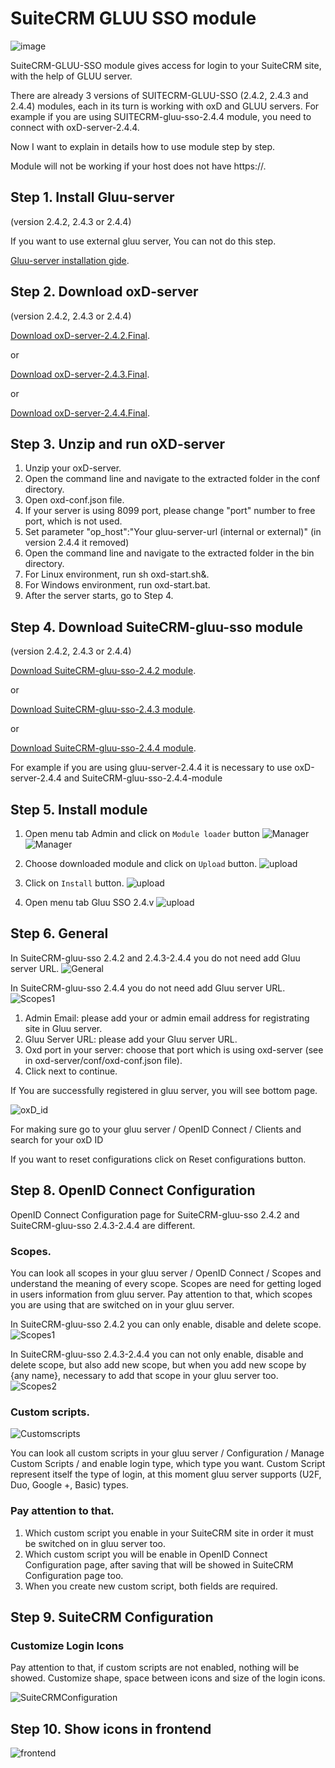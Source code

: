SuiteCRM GLUU SSO module 
=========================
![image](https://raw.githubusercontent.com/GluuFederation/gluu-sso-SuiteCRM-module/master/plugin.jpg)

SuiteCRM-GLUU-SSO module gives access for login to your SuiteCRM site, with the help of GLUU server.

There are already 3 versions of SUITECRM-GLUU-SSO (2.4.2, 2.4.3 and 2.4.4) modules, each in its turn is working with oxD and GLUU servers.
For example if you are using SUITECRM-gluu-sso-2.4.4 module, you need to connect with oxD-server-2.4.4.

Now I want to explain in details how to use module step by step. 

Module will not be working if your host does not have https://. 

## Step 1. Install Gluu-server 

(version 2.4.2, 2.4.3 or 2.4.4)

If you want to use external gluu server, You can not do this step.   

[Gluu-server installation gide](https://www.gluu.org/docs/deployment/).

## Step 2. Download oxD-server 

(version 2.4.2, 2.4.3 or 2.4.4)

[Download oxD-server-2.4.2.Final](https://ox.gluu.org/maven/org/xdi/oxd-server/2.4.2.Final/oxd-server-2.4.2.Final-distribution.zip).

or

[Download oxD-server-2.4.3.Final](https://ox.gluu.org/maven/org/xdi/oxd-server/2.4.3.Final/oxd-server-2.4.3.Final-distribution.zip).

or

[Download oxD-server-2.4.4.Final](https://ox.gluu.org/maven/org/xdi/oxd-server/2.4.4.Final/oxd-server-2.4.4.Final-distribution.zip).

## Step 3. Unzip and run oXD-server
 
1. Unzip your oxD-server. 
2. Open the command line and navigate to the extracted folder in the conf directory.
3. Open oxd-conf.json file.  
4. If your server is using 8099 port, please change "port" number to free port, which is not used.
5. Set parameter "op_host":"Your gluu-server-url (internal or external)" (in version 2.4.4 it removed)
6. Open the command line and navigate to the extracted folder in the bin directory.
7. For Linux environment, run sh oxd-start.sh&. 
8. For Windows environment, run oxd-start.bat.
9. After the server starts, go to Step 4.

## Step 4. Download SuiteCRM-gluu-sso module
 
(version 2.4.2, 2.4.3 or 2.4.4)

[Download SuiteCRM-gluu-sso-2.4.2 module](https://raw.githubusercontent.com/GluuFederation/gluu-sso-SuiteCRM-module/master/SuiteCRM_gluu_sso_2.4.2/SuiteCRM_gluu_sso_2.4.2.zip).

or

[Download SuiteCRM-gluu-sso-2.4.3 module](https://raw.githubusercontent.com/GluuFederation/gluu-sso-SuiteCRM-module/master/SuiteCRM_gluu_sso_2.4.3/SuiteCRM_gluu_sso_2.4.3.zip).

or

[Download SuiteCRM-gluu-sso-2.4.4 module](https://raw.githubusercontent.com/GluuFederation/gluu-sso-SuiteCRM-module/master/SuiteCRM_gluu_sso_2.4.4/SuiteCRM_gluu_sso_2.4.4.zip).

For example if you are using gluu-server-2.4.4 it is necessary to use oxD-server-2.4.4 and SuiteCRM-gluu-sso-2.4.4-module

## Step 5. Install module
 
1. Open menu tab Admin and click on ```Module loader``` button
![Manager](https://raw.githubusercontent.com/GluuFederation/gluu-sso-SuiteCRM-module/master/docu/1.png) 
![Manager](https://raw.githubusercontent.com/GluuFederation/gluu-sso-SuiteCRM-module/master/docu/2.png) 

2. Choose downloaded module and click on ```Upload``` button. 
![upload](https://raw.githubusercontent.com/GluuFederation/gluu-sso-SuiteCRM-module/master/docu/d3.png) 

3. Click on ```Install``` button. 
![upload](https://raw.githubusercontent.com/GluuFederation/gluu-sso-SuiteCRM-module/master/docu/d4.png) 

4. Open menu tab Gluu SSO 2.4.v 
![upload](https://raw.githubusercontent.com/GluuFederation/gluu-sso-SuiteCRM-module/master/docu/d5.png) 

## Step 6. General

In SuiteCRM-gluu-sso 2.4.2 and 2.4.3-2.4.4  you do not need add Gluu server URL.
![General](https://raw.githubusercontent.com/GluuFederation/gluu-sso-SuiteCRM-module/master/docu/d6.png)  

In SuiteCRM-gluu-sso 2.4.4  you do not need add Gluu server URL.
![Scopes1](https://raw.githubusercontent.com/GluuFederation/gluu-sso-SuiteCRM-module/master/docu/15.png) 

1. Admin Email: please add your or admin email address for registrating site in Gluu server.
2. Gluu Server URL: please add your Gluu server URL.
3. Oxd port in your server: choose that port which is using oxd-server (see in oxd-server/conf/oxd-conf.json file).
4. Click next to continue.

If You are successfully registered in gluu server, you will see bottom page.

![oxD_id](https://raw.githubusercontent.com/GluuFederation/gluu-sso-SuiteCRM-module/master/docu/d7.png)

For making sure go to your gluu server / OpenID Connect / Clients and search for your oxD ID

If you want to reset configurations click on Reset configurations button.

## Step 8. OpenID Connect Configuration

OpenID Connect Configuration page for SuiteCRM-gluu-sso 2.4.2 and SuiteCRM-gluu-sso 2.4.3-2.4.4 are different.

### Scopes.
You can look all scopes in your gluu server / OpenID Connect / Scopes and understand the meaning of  every scope.
Scopes are need for getting loged in users information from gluu server.
Pay attention to that, which scopes you are using that are switched on in your gluu server.

In SuiteCRM-gluu-sso 2.4.2  you can only enable, disable and delete scope.
![Scopes1](https://raw.githubusercontent.com/GluuFederation/gluu-sso-SuiteCRM-module/master/docu/d8.png) 

In SuiteCRM-gluu-sso 2.4.3-2.4.4 you can not only enable, disable and delete scope, but also add new scope, but when you add new scope by {any name}, necessary to add that scope in your gluu server too. 
![Scopes2](https://raw.githubusercontent.com/GluuFederation/gluu-sso-SuiteCRM-module/master/docu/d9.png) 

### Custom scripts.

![Customscripts](https://raw.githubusercontent.com/GluuFederation/gluu-sso-SuiteCRM-module/master/docu/d10.png)  

You can look all custom scripts in your gluu server / Configuration / Manage Custom Scripts / and enable login type, which type you want.
Custom Script represent itself the type of login, at this moment gluu server supports (U2F, Duo, Google +, Basic) types.

### Pay attention to that.

1. Which custom script you enable in your SuiteCRM site in order it must be switched on in gluu server too.
2. Which custom script you will be enable in OpenID Connect Configuration page, after saving that will be showed in SuiteCRM Configuration page too.
3. When you create new custom script, both fields are required.

## Step 9. SuiteCRM Configuration

### Customize Login Icons
 
Pay attention to that, if custom scripts are not enabled, nothing will be showed.
Customize shape, space between icons and size of the login icons.

![SuiteCRMConfiguration](https://raw.githubusercontent.com/GluuFederation/gluu-sso-SuiteCRM-module/master/docu/d11.png)  

## Step 10. Show icons in frontend

![frontend](https://raw.githubusercontent.com/GluuFederation/gluu-sso-SuiteCRM-module/master/docu/d12.png) 
